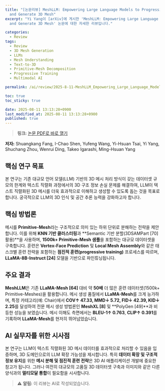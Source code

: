 ```yaml
---
title: "[논문리뷰] MeshLLM: Empowering Large Language Models to Progressively Understand
  and Generate 3D Mesh"
excerpt: "Yi Yang이 [arXiv]에 게시한 'MeshLLM: Empowering Large Language Models to Progressively Understand
  and Generate 3D Mesh' 논문에 대한 자세한 리뷰입니다."

categories:
  - Review
tags:
  - Review
  - 3D Mesh Generation
  - LLMs
  - Mesh Understanding
  - Text-to-3D
  - Primitive-Mesh Decomposition
  - Progressive Training
  - Multimodal AI

permalink: /ai/review/2025-8-11-MeshLLM_Empowering_Large_Language_Models_to_Progressively_Understand_and_Generate_3D_Mesh/

toc: true
toc_sticky: true

date: 2025-08-11 13:13:28+0900
last_modified_at: 2025-08-11 13:13:28+0900
published: true
---
```

> **링크:** [논문 PDF로 바로 열기](https://arxiv.org/abs/2508.01242)

**저자:** Shuangkang Fang, I-Chao Shen, Yufeng Wang, Yi-Hsuan Tsai, Yi Yang, Shuchang Zhou, Wenrui Ding, Takeo Igarashi, Ming-Hsuan Yang



## 핵심 연구 목표
본 연구는 기존 대규모 언어 모델(LLM) 기반의 3D 메시 처리 방식이 갖는 데이터셋 규모의 한계와 텍스트 직렬화 과정에서의 3D 구조 정보 손실 문제를 해결하여, LLM이 텍스트 직렬화된 3D 메시를 더욱 효과적으로 이해하고 생성할 수 있도록 돕는 것을 목표로 합니다. 궁극적으로 LLM의 3D 인식 및 공간 추론 능력을 강화하고자 합니다.

## 핵심 방법론
메시를 **Primitive-Mesh**라는 구조적으로 의미 있는 하위 단위로 분해하는 전략을 제안합니다. 이를 위해 **KNN 기반 클러스터링**과 **Semantic 기반 분할(3DSAMPart [70] 활용)**을 사용하며, **1500k+ Primitive-Mesh 샘플**을 포함하는 대규모 데이터셋을 구축합니다. 훈련은 **Vertex-Face Prediction** 및 **Local Mesh Assembly**와 같은 태스크별 훈련 전략을 포함하는 **점진적 훈련(progressive training)** 프로세스를 따르며, **LLaMA-8B-Instruct [24]** 모델을 기반으로 파인튜닝됩니다.

## 주요 결과
**MeshLLM**은 기존 **LLaMA-Mesh [64]** 대비 약 **50배** 더 많은 훈련 데이터셋(1500k+ Primitive-Meshes)을 활용합니다. 메시 생성 품질에서 **LLaMA-Mesh**를 크게 능가하며, 특정 카테고리(예: Chair)에서 **COV↑ 47.33, MMD↓ 5.72, FID↓ 42.39, KID↓ 2.25**를 달성하여 전문 메시 생성 방법론인 **MeshXL [8]** 및 **PolyGen [49]**과 비등한 성능을 보였습니다. 메시 이해도 측면에서는 **BLEU-1↑ 0.763**, **CLIP↑ 0.391**를 기록하며 **LLaMA-Mesh**를 현저히 뛰어넘었습니다.

## AI 실무자를 위한 시사점
본 연구는 LLM이 텍스트 직렬화된 3D 메시 데이터를 효과적으로 처리할 수 있음을 입증하며, 3D 도메인으로의 LLM 확장 가능성을 제시합니다. 특히 **데이터 확장 및 구조적 정보 유지**를 위한 **메시 분해 및 점진적 훈련 전략**은 3D AI 애플리케이션 개발에 중요한 참고가 됩니다. 그러나 여전히 대규모의 고품질 3D 데이터셋 구축과 이미지와 같은 다른 양식과의 **멀티모달 통합**이 필요함을 시사합니다.

> ⚠️ **알림:** 이 리뷰는 AI로 작성되었습니다.